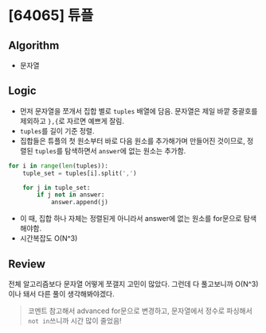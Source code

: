 # [64065] 튜플
## Algorithm
- 문자열
## Logic
- 먼저 문자열을 쪼개서 집합 별로 ```tuples``` 배열에 담음. 문자열은 제일 바깥 중괄호를 제외하고 ```},{```로 자르면 예쁘게 잘림.
- ```tuples```를 길이 기준 정렬. 
- 집합들은 튜플의 첫 원소부터 바로 다음 원소를 추가해가며 만들어진 것이므로, 정렬된 ```tuples```를 탐색하면서 ```answer```에 없는 원소는 추가함.
```python
for i in range(len(tuples)):
    tuple_set = tuples[i].split(',')

    for j in tuple_set:
        if j not in answer:
            answer.append(j)
```
- 이 때, 집합 하나 자체는 정렬된게 아니라서 answer에 없는 원소를 for문으로 탐색해야함.
- 시간복잡도 O(N^3)

## Review
전체 알고리즘보다 문자열 어떻게 쪼갤지 고민이 많았다. 그런데 다 풀고보니까 O(N^3)이나 돼서 다른 풀이 생각해봐야겠다.
> 코멘트 참고해서 advanced for문으로 변경하고, 문자열에서 정수로 파싱해서 ```not in```쓰니까 시간 많이 줄었음!
